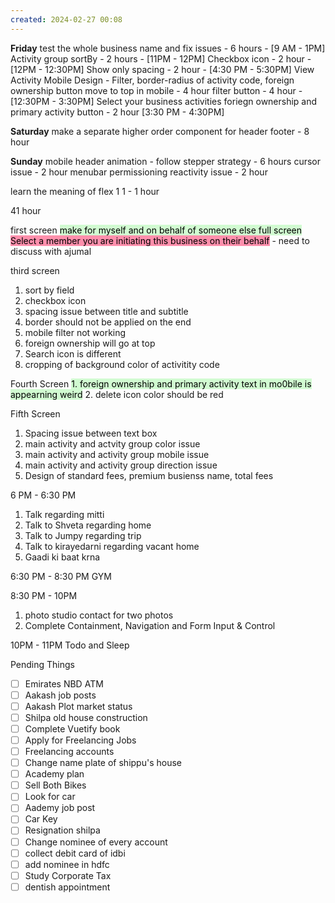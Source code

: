 ```yaml
---
created: 2024-02-27 00:08
---
```


**Friday**
test the whole business name and fix issues - 6 hours - [9 AM - 1PM]
Activity group sortBy - 2 hours - [11PM - 12PM]
Checkbox icon - 2 hour - [12PM - 12:30PM]
Show only spacing -  2 hour - [4:30 PM - 5:30PM]
View Activity Mobile Design - Filter, border-radius of activity code, foreign ownership button move to top in mobile - 4 hour
filter button -  4 hour - [12:30PM - 3:30PM]
Select your business activities foriegn ownership and primary activity button - 2 hour [3:30 PM - 4:30PM]

**Saturday**
make a separate higher order component for header footer - 8 hour

**Sunday**
mobile header animation - follow stepper strategy - 6 hours
cursor issue - 2 hour
menubar permissioning reactivity issue - 2 hour

learn the meaning of flex 1 1 - 1 hour

41 hour

first screen
<mark style="background: #BBFABBA6;">make for myself and on behalf of someone else full screen</mark>
<mark style="background: #FF5582A6;">Select a member you are initiating this business on their behalf</mark> - need to discuss with ajumal

third screen
1. sort by field
2. checkbox icon
3. spacing issue between title and subtitle
4. border should not be applied on the end
5. mobile filter not working
6. foreign ownership will go at top
7. Search icon is different 
8. cropping of background color of activitity code

Fourth Screen
<mark style="background: #BBFABBA6;">1. foreign ownership and primary activity text in mo0bile is appearning weird</mark>
2. delete icon color should be red

Fifth Screen
1. Spacing issue between text box
2. main activity and actvity group color issue
3. main activity and activity group mobile issue
4. main activity and activity group direction issue
5. Design of standard fees, premium busienss name, total fees





		 
		 
		 

6 PM - 6:30 PM 
1. Talk regarding mitti
3. Talk to Shveta regarding home
4. Talk to Jumpy regarding trip
5. Talk to kirayedarni regarding vacant home
6. Gaadi ki baat krna

6:30 PM - 8:30 PM 
GYM 


8:30 PM - 10PM
1. photo studio contact for two photos
2. Complete Containment, Navigation and Form Input & Control

10PM - 11PM
Todo and Sleep

Pending Things

 - [ ] Emirates NBD ATM 
- [ ] Aakash job posts
- [ ] Aakash Plot market status
- [ ] Shilpa old house construction
- [ ] Complete Vuetify book
- [ ] Apply for Freelancing Jobs
- [ ] Freelancing accounts
- [ ] Change name plate of shippu's house 
- [ ] Academy plan 
- [ ] Sell Both Bikes
- [ ] Look for car
- [ ] Aademy job post
- [ ] Car Key 
- [ ] Resignation shilpa
- [ ] Change nominee of every account
- [ ] collect debit card of idbi
- [ ] add nominee in hdfc 
- [ ] Study Corporate Tax
- [ ] dentish appointment 